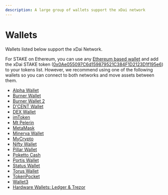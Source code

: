 ```yaml
---
description: A large group of wallets support the xDai network
---
```


# Wallets

Wallets listed below support the xDai Network. 

For STAKE on Ethereum, you can use any [Ethereum based wallet](https://ethereum.org/en/wallets/) and add the xDai STAKE token \([0x0Ae055097C6d159879521C384F1D2123D1f195e6](https://etherscan.io/token/0x0Ae055097C6d159879521C384F1D2123D1f195e6)\) to your tokens list. However, we recommend using one of the following wallets so you can connect to both networks and move assets between them.

* [Alpha Wallet](alpha-wallet/)
* [Burner Wallet](burner-wallet/)
* [Burner Wallet 2](burner-wallet-2.md)
* [D'CENT Wallet](dcent.md)
* [DEX Wallet](dex-wallet.md)
* [imToken](imtoken.md)
* [Mt Pelerin](mt-pelerin.md)
* [MetaMask](metamask/)
* [Minerva Wallet](minerva-wallet.md)
* [MyCrypto](mycrypto.md)
* [Nifty Wallet](nifty-wallet.md)
* [Pillar Wallet](pillar-wallet.md)
* [Poketto Cash](poketto.md)
* [Portis Wallet](portis-wallet.md)
* [Status Wallet](status-wallet.md)
* [Torus Wallet](https://toruswallet.io/)
* [TokenPocket](tokenpocket.md)
* [Wallet3](wallet3.md)
* [Hardware Wallets: Ledger & Trezor](ledger-and-trezor.md)

